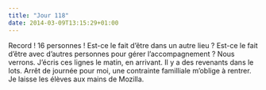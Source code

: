 ```yaml
---
title: "Jour 118"
date: 2014-03-09T13:15:29+01:00
---
```


Record ! 16 personnes ! Est-ce le fait d’être dans un autre lieu ?
Est-ce le fait d’être avec d’autres personnes pour gérer
l’accompagnement ? Nous verrons. J’écris ces lignes le matin, en
arrivant. Il y a des revenants dans le lots. Arrêt de journée pour moi,
une contrainte familliale m’oblige à rentrer. Je laisse les élèves aux
mains de Mozilla.


